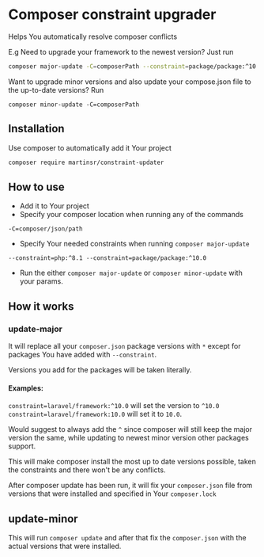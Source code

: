 # Composer constraint upgrader

Helps You automatically resolve composer conflicts

E.g Need to upgrade your framework to the newest version? Just run
```bash
composer major-update -C=composerPath --constraint=package/package:^10.0 --constraint=php:^8.1
```
Want to upgrade minor versions and also update your compose.json file to the up-to-date versions? Run
```
composer minor-update -C=composerPath
```

## Installation

Use composer to automatically add it Your project

```bash
composer require martinsr/constraint-updater
```

## How to use

- Add it to Your project
- Specify your composer location when running any of the commands
```
-C=composer/json/path
```
- Specify Your needed constraints when running `composer major-update`
```
--constraint=php:^8.1 --constraint=package/package:^10.0
```
- Run the either `composer major-update` or `composer minor-update` with your params.

## How it works

### update-major

It will replace all your `composer.json` package versions with `*` except for packages You have added with `--constraint`.

Versions you add for the packages will be taken literally.

#### Examples:
`constraint=laravel/framework:^10.0` will set the version to `^10.0` `constraint=laravel/framework:10.0` will set it to `10.0`.

Would suggest to always add the `^` since composer will still keep the major version the same, while updating to newest minor version other packages support.

This will make composer install the most up to date versions possible, taken the constraints and there won't be any conflicts.

After composer update has been run, it will fix your `composer.json` file from versions that were installed and specified in Your `composer.lock`

## update-minor

This will run `composer update` and after that fix the `composer.json` with the actual versions that were installed.

